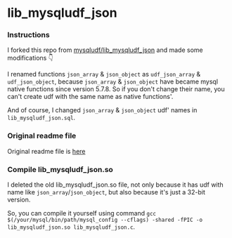 # lib_mysqludf_json

### Instructions
I forked this repo from [mysqludf/lib_mysqludf_json](https://github.com/mysqludf/lib_mysqludf_json) and made some modifications 👇

I renamed functions `json_array` & `json_object` as `udf_json_array` & `udf_json_object`, because `json_array` & `json_object` have became mysql native functions since version 5.7.8. So if you don't change their name, you can't create udf with the same name as native functions'.

And of course, I changed `json_array` & `json_object` udf' names in `lib_mysqludf_json.sql`.

### Original readme file
Original readme file is [here](https://github.com/mysqludf/lib_mysqludf_json/blob/master/README.md)

### Compile lib_mysqludf_json.so
I deleted the old  lib_mysqludf_json.so file, not only because it has udf with name like `json_array`/`json_object`, but also because it's just a 32-bit version.

So, you can compile it yourself using command `gcc $(/your/mysql/bin/path/mysql_config --cflags) -shared -fPIC -o lib_mysqludf_json.so lib_mysqludf_json.c`.